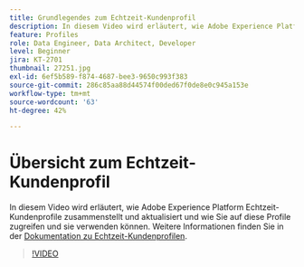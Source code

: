 ```yaml
---
title: Grundlegendes zum Echtzeit-Kundenprofil
description: In diesem Video wird erläutert, wie Adobe Experience Platform Echtzeit-Kundenprofile zusammenstellt und aktualisiert und wie Sie auf diese Profile zugreifen und sie verwenden können.
feature: Profiles
role: Data Engineer, Data Architect, Developer
level: Beginner
jira: KT-2701
thumbnail: 27251.jpg
exl-id: 6ef5b589-f874-4687-bee3-9650c993f383
source-git-commit: 286c85aa88d44574f00ded67f0de8e0c945a153e
workflow-type: tm+mt
source-wordcount: '63'
ht-degree: 42%

---
```


# Übersicht zum Echtzeit-Kundenprofil

In diesem Video wird erläutert, wie Adobe Experience Platform Echtzeit-Kundenprofile zusammenstellt und aktualisiert und wie Sie auf diese Profile zugreifen und sie verwenden können. Weitere Informationen finden Sie in der [Dokumentation zu Echtzeit-Kundenprofilen](https://experienceleague.adobe.com/docs/experience-platform/profile/home.html?lang=de).

>[!VIDEO](https://video.tv.adobe.com/v/27251?learn=on&enablevpops)
